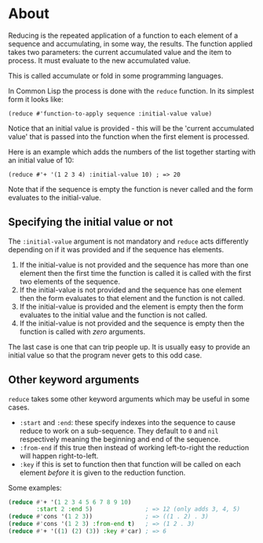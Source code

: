 # About

Reducing is the repeated application of a function to each element of
a sequence and accumulating, in some way, the results. 
The function applied takes two parameters: the current accumulated value and the item to process. 
It must evaluate to the new accumulated value.

This is called accumulate or fold in some programming languages.

In Common Lisp the process is done with the `reduce` function.
In its simplest form it looks like:

`(reduce #'function-to-apply sequence :initial-value value)`

Notice that an initial value is provided - this will be the 'current accumulated value' that is passed into the function when the first element is processed.

Here is an example which adds the numbers of the list together starting with an initial value of 10:

`(reduce #'+ '(1 2 3 4) :initial-value 10) ; => 20`

Note that if the sequence is empty the function is never called and the form evaluates to the initial-value.

## Specifying the initial value or not

The `:initial-value` argument is not mandatory and `reduce` acts differently depending on if it was provided and if the sequence has elements.

1. If the initial-value is not provided and the sequence has more than one element then the first time the function is called it is called with the first two elements of the sequence.
2. If the initial-value is not provided and the sequence has one element then the form evaluates to that element and the function is not called.
3. If the initial-value is provided and the element is empty then the form evaluates to the initial value and the function is not called.
4. If the initial-value is not provided and the sequence is empty then the function is called with *zero* arguments.

The last case is one that can trip people up.
It is usually easy to provide an initial value so that the program never gets to this odd case.

## Other keyword arguments

`reduce` takes some other keyword arguments which may be useful in some cases.

* `:start` and `:end`: these specify indexes into the sequence to cause reduce to work on a sub-sequence. 
They default to `0` and `nil` respectively meaning the beginning and end of the sequence.
* `:from-end` if this true then instead of working left-to-right the reduction will happen right-to-left.
* `:key` if this is set to function then that function will be called on each element *before* it is given to the reduction function.

Some examples:

```lisp
(reduce #'+ '(1 2 3 4 5 6 7 8 9 10) 
        :start 2 :end 5)               ; => 12 (only adds 3, 4, 5)
(reduce #'cons '(1 2 3))               ; => ((1 . 2) . 3)
(reduce #'cons '(1 2 3) :from-end t)   ; => (1 2 . 3)
(reduce #'+ '((1) (2) (3)) :key #'car) ; => 6
```


